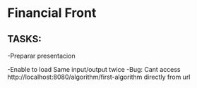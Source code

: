 # Financial Front

## TASKS:
-Preparar presentacion

-Enable to load Same input/output twice
-Bug: Cant access http://localhost:8080/algorithm/first-algorithm directly from url
